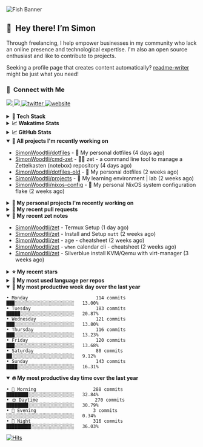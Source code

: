 ![Fish Banner](assets/fish.webp)

## 👋 &nbsp;Hey there! I’m Simon

Through freelancing, I help empower businesses in my community who lack
an online presence and technological expertise. I'm also an open source
enthusiast and like to contribute to projects.

Seeking a profile page that creates content automatically?
[readme-writer] might be just what you need!

### 🤝 &nbsp;Connect with Me

<div align="left">
<a href="https://linkedin.com/in/simonwoodtli" target="_blank">
<img src="https://img.shields.io/badge/linkedin-1E77B5?style=for-the-badge&logo=linkedin&logoColor=white alt=linkedin" />
</a>
<a href="https://github.com/simonwoodtli" target="_blank">
<img src="https://img.shields.io/badge/github-24292E?style=for-the-badge&logo=github&logoColor=white alt=github" />
</a>
<a href="https://twitter.com/simonwoodtlidev" target="_blank">
<img src="https://img.shields.io/badge/twitter-26a7de?style=for-the-badge&logo=twitter&logoColor=white" alt="twitter"/>
</a>
<a href="https://simonwoodtli.com" target="_blank">
<img src="https://img.shields.io/badge/website-E2925F?style=for-the-badge&logo=google-chrome&logoColor=white" alt="website"/>
</a>
</div>
<br/>


<details>
  <summary><b>🧰 Tech Stack</b></summary>
  <div align="center">

  ![JavaScript](https://img.shields.io/badge/-JavaScript-333333?style=flat&logo=javascript)&nbsp;
  ![HTML](https://img.shields.io/badge/-HTML-333333?style=flat&logo=HTML5)&nbsp;
  ![CSS](https://img.shields.io/badge/-CSS-333333?style=flat&logo=CSS3&logoColor=1572B6)&nbsp;
  ![Shell](https://img.shields.io/badge/-Bash-333333?style=flat&logo=shell)&nbsp;
  ![Python](https://img.shields.io/badge/-Python-333333?style=flat&logo=python)&nbsp;
  ![Go](https://img.shields.io/badge/-Go-333333?style=flat&logo=go)&nbsp;
  ![PostgreSQL](https://img.shields.io/badge/-PostgreSQL-333333?style=flat&logo=postgresql)&nbsp;
  ![MongoDB](https://img.shields.io/badge/-MongoDB-333333?style=flat&logo=mongodb)
  ![Node.js](https://img.shields.io/badge/-Node.js-333333?style=flat&logo=node.js)&nbsp;
  ![Bootstrap](https://img.shields.io/badge/-Bootstrap-333333?style=flat&logo=bootstrap&logoColor=563D7C)&nbsp;
  ![Git](https://img.shields.io/badge/-Git-333333?style=flat&logo=git)&nbsp;
  ![GitHub Actions](https://img.shields.io/badge/-GitHub%20Actions-333333?style=flat&logo=github)&nbsp;
  ![Docker](https://img.shields.io/badge/-Docker-333333?style=flat&logo=docker)&nbsp;
  ![Markdown](https://img.shields.io/badge/-Markdown-333333?style=flat&logo=markdown)&nbsp;
  ![Vim](https://img.shields.io/badge/-Vim-333333?style=flat&logo=vim)&nbsp;
  ![Linux](https://img.shields.io/badge/-Linux-333333?style=flat&logo=linux)&nbsp;
  </div>
</details>

<details>
  <summary><b>📈 Wakatime Stats</b></summary>
  <p align="center"><a href="https://wakatime.com/@SimonWoodtli">
  <img align="center" width="400" height="300" src="https://wakatime.com/share/@SimonWoodtli/7761bcef-e104-47d9-912a-dfd6bf08868b.svg" />
  </a>
  <a href="https://wakatime.com/@SimonWoodtli">
  <img align="center" width="400" height="300" src="https://wakatime.com/share/@SimonWoodtli/341953df-6a40-47b7-8220-ace4eabe0a17.svg" />
  </a></p>

  <h4><b>💬 I've been working with the following languages over the last 7 days</b></h4>

```
• Cheetah                        2 hrs 52 mins                  ███████░░░░░░░░░░░░░░░░░░   27.72%
• Markdown                       2 hrs 3 mins                   █████░░░░░░░░░░░░░░░░░░░░   19.78%
• sh                             1 hr 45 mins                   ████░░░░░░░░░░░░░░░░░░░░░   16.99%
• Other                          59 mins                        ██░░░░░░░░░░░░░░░░░░░░░░░   9.55%
• conf                           52 mins                        ██░░░░░░░░░░░░░░░░░░░░░░░   8.44%
• Bash                           28 mins                        █░░░░░░░░░░░░░░░░░░░░░░░░   4.61%
• gitconfig                      23 mins                        █░░░░░░░░░░░░░░░░░░░░░░░░   3.82%
• YAML                           18 mins                        █░░░░░░░░░░░░░░░░░░░░░░░░   2.97%
• Python                         11 mins                        ░░░░░░░░░░░░░░░░░░░░░░░░░   1.9%
• Vim Script                     7 mins                         ░░░░░░░░░░░░░░░░░░░░░░░░░   1.15%
• Go                             5 mins                         ░░░░░░░░░░░░░░░░░░░░░░░░░   0.93%
• tmux                           3 mins                         ░░░░░░░░░░░░░░░░░░░░░░░░░   0.54%
• mail                           3 mins                         ░░░░░░░░░░░░░░░░░░░░░░░░░   0.54%
• JSON                           2 mins                         ░░░░░░░░░░░░░░░░░░░░░░░░░   0.36%
• gitignore                      1 min                          ░░░░░░░░░░░░░░░░░░░░░░░░░   0.27%
• neomuttrc                      1 min                          ░░░░░░░░░░░░░░░░░░░░░░░░░   0.24%
• zip                            0 secs                         ░░░░░░░░░░░░░░░░░░░░░░░░░   0.15%
• HTML                           0 secs                         ░░░░░░░░░░░░░░░░░░░░░░░░░   0.04%
```

  <h4>👷 I've been working on the following projects over the last 7 days</h4>

```
• dotfiles                       4 hrs 8 mins                   ██████████░░░░░░░░░░░░░░░   39.86%
• Unknown Project                2 hrs 50 mins                  ███████░░░░░░░░░░░░░░░░░░   27.42%
• Private                        1 hr 54 mins                   █████░░░░░░░░░░░░░░░░░░░░   18.37%
• zet                            52 mins                        ██░░░░░░░░░░░░░░░░░░░░░░░   8.35%
• cmd-zet                        33 mins                        █░░░░░░░░░░░░░░░░░░░░░░░░   5.3%
• projects                       2 mins                         ░░░░░░░░░░░░░░░░░░░░░░░░░   0.38%
• foo                            0 secs                         ░░░░░░░░░░░░░░░░░░░░░░░░░   0.14%
• cookiecutter-pypackage         0 secs                         ░░░░░░░░░░░░░░░░░░░░░░░░░   0.08%
• readme-writer                  0 secs                         ░░░░░░░░░░░░░░░░░░░░░░░░░   0.06%
• dotfiles-old                   0 secs                         ░░░░░░░░░░░░░░░░░░░░░░░░░   0.03%
```

  <h4><b>🛠️ I've been working with the following editors over the last 7 days</b></h4>

```
• Vim                            10 hrs 23 mins                 █████████████████████████   100%
```

  <h4><b>💻 I've been working with the following operating systems over the last 7 days</b></h4>

```
• Linux                          10 hrs 23 mins                 █████████████████████████   100%
```

</details>

<details>
  <summary><b>📈 GitHub Stats</b></summary>
  <div align="center"><a href="https://github.com/anuraghazra/github-readme-stats"><img
  src="https://github-readme-stats.vercel.app/api?username=simonwoodtli&show_icons=true&locale=en&theme=gruvbox"
  align="center" width="40%" height="20%"/></a>
  <a href="https://github-readme-streak-stats.herokuapp.com/"><img src="https://github-readme-streak-stats.herokuapp.com/?user=simonwoodtli&theme=gruvbox"
  align="center" width="40%" height="20%"/></a>
  </div>
</details>

<details open="">
  <summary><b>👷 All projects I'm recently working on</b></summary>

* [SimonWoodtli/dotfiles](https://github.com/SimonWoodtli/dotfiles) - 🏡 My personal dotfiles (4 days ago)
* [SimonWoodtli/cmd-zet](https://github.com/SimonWoodtli/cmd-zet) - 👨‍💻 zet - a command line tool to manage a  Zettelkasten (notebox) repository (4 days ago)
* [SimonWoodtli/dotfiles-old](https://github.com/SimonWoodtli/dotfiles-old) - 🏡 My personal dotfiles (2 weeks ago)
* [SimonWoodtli/projects](https://github.com/SimonWoodtli/projects) - 🌳 My learning environment | lab (2 weeks ago)
* [SimonWoodtli/nixos-config](https://github.com/SimonWoodtli/nixos-config) - 🏡 My personal NixOS system configuration flake (2 weeks ago)

</details>
<details>
  <summary><b>🌱 My personal projects I'm recently working on</b></summary>

* [SimonWoodtli/dotfiles](https://github.com/SimonWoodtli/dotfiles) - 🏡 My personal dotfiles (4 days ago)
* [SimonWoodtli/cmd-zet](https://github.com/SimonWoodtli/cmd-zet) - 👨‍💻 zet - a command line tool to manage a  Zettelkasten (notebox) repository (4 days ago)
* [SimonWoodtli/dotfiles-old](https://github.com/SimonWoodtli/dotfiles-old) - 🏡 My personal dotfiles (2 weeks ago)
* [SimonWoodtli/projects](https://github.com/SimonWoodtli/projects) - 🌳 My learning environment | lab (2 weeks ago)
* [SimonWoodtli/nixos-config](https://github.com/SimonWoodtli/nixos-config) - 🏡 My personal NixOS system configuration flake (2 weeks ago)

</details>
<details>
  <summary><b>🔨 My recent pull requests</b></summary>

* [feat: add wireguard-generate-keys script](https://github.com/SimonWoodtli/dotfiles-old/pull/14) on [SimonWoodtli/dotfiles-old](https://github.com/SimonWoodtli/dotfiles-old) (6 months ago)
* [feat: add video-to-gif script](https://github.com/SimonWoodtli/dotfiles-old/pull/13) on [SimonWoodtli/dotfiles-old](https://github.com/SimonWoodtli/dotfiles-old) (6 months ago)
* [feat: add spoof-mac-linux script](https://github.com/SimonWoodtli/dotfiles-old/pull/12) on [SimonWoodtli/dotfiles-old](https://github.com/SimonWoodtli/dotfiles-old) (6 months ago)
* [feat: add sp-tmux script](https://github.com/SimonWoodtli/dotfiles-old/pull/11) on [SimonWoodtli/dotfiles-old](https://github.com/SimonWoodtli/dotfiles-old) (6 months ago)
* [feat: add sp script](https://github.com/SimonWoodtli/dotfiles-old/pull/10) on [SimonWoodtli/dotfiles-old](https://github.com/SimonWoodtli/dotfiles-old) (6 months ago)

</details>
<details open="">
  <summary><b>📝 My recent zet notes</b></summary>

* [SimonWoodtli/zet](https://github.com/SimonWoodtli/zet/tree/048ec158f111c6e045c75a30f62ef4ab1aee72f4/20230402010650) - Termux Setup (1 day ago)
* [SimonWoodtli/zet](https://github.com/SimonWoodtli/zet/tree/922c07ce713a428d56ac4af1b8c8572533e26066/20230317140539) - Install and Setup `mutt` (2 weeks ago)
* [SimonWoodtli/zet](https://github.com/SimonWoodtli/zet/tree/322a3fb47e64015a1a697c6d21b3cdecf50d3f05/20230315195114) - age - cheatsheet (2 weeks ago)
* [SimonWoodtli/zet](https://github.com/SimonWoodtli/zet/tree/0ec4f91235d41f624f80b323fff7cd40397c597f/20230315153248) - `when` calendar cli - cheatsheet (2 weeks ago)
* [SimonWoodtli/zet](https://github.com/SimonWoodtli/zet/tree/010b4685fc8ab4d656f91decb0e76e5f01ff6cfb/20230309195404) - Silverblue install KVM/Qemu with virt-manager (3 weeks ago)

</details>
<details>
  <summary><b>⭐ My recent stars</b></summary>

* [lm-sys/FastChat](https://github.com/lm-sys/FastChat) - The release repo for "Vicuna: An Open Chatbot Impressing GPT-4" (2 days ago)
* [mozilla/sops](https://github.com/mozilla/sops) - Simple and flexible tool for managing secrets (2 weeks ago)
* [casey/just](https://github.com/casey/just) - 🤖 Just a command runner (3 weeks ago)
* [ublue-os/main](https://github.com/ublue-os/main) - An OCI base image of Fedora with batteries included (3 weeks ago)
* [ublue-os/boxkit](https://github.com/ublue-os/boxkit) - A blingier starting image for Toolbx and Distrobox. (3 weeks ago)

</details>
<details>
  <summary><b>💬 My most used language per repos</b></summary>

```
• Shell                          7 repos                        █████████████░░░░░░░░░░░░   53.85%
• JavaScript                     1 repo                         ██░░░░░░░░░░░░░░░░░░░░░░░   7.69%
• CSS                            3 repos                        ██████░░░░░░░░░░░░░░░░░░░   23.08%
• Nix                            1 repo                         ██░░░░░░░░░░░░░░░░░░░░░░░   7.69%
• HTML                           1 repo                         ██░░░░░░░░░░░░░░░░░░░░░░░   7.69%
```

</details>
<details open="">
  <summary><b>📆 My most productive week day over the last year</b></summary>

```
• Monday                         114 commits                    ███░░░░░░░░░░░░░░░░░░░░░░   13.00%
• Tuesday                        183 commits                    █████░░░░░░░░░░░░░░░░░░░░   20.87%
• Wednesday                      121 commits                    ███░░░░░░░░░░░░░░░░░░░░░░   13.80%
• Thursday                       116 commits                    ███░░░░░░░░░░░░░░░░░░░░░░   13.23%
• Friday                         120 commits                    ███░░░░░░░░░░░░░░░░░░░░░░   13.68%
• Saturday                       80 commits                     ██░░░░░░░░░░░░░░░░░░░░░░░   9.12%
• Sunday                         143 commits                    ████░░░░░░░░░░░░░░░░░░░░░   16.31%
```

</details>
<details open="">
  <summary><b>🔥 My most productive day time over the last year</b></summary>

```
• 🌅 Morning                     288 commits                    ████████░░░░░░░░░░░░░░░░░   32.84%
• 🌞 Daytime                     270 commits                    ████████░░░░░░░░░░░░░░░░░   30.79%
• 🌇 Evening                     3 commits                      ░░░░░░░░░░░░░░░░░░░░░░░░░   0.34%
• 🌃 Night                       316 commits                    █████████░░░░░░░░░░░░░░░░   36.03%
```

</details>

[![Hits](https://hits.seeyoufarm.com/api/count/incr/badge.svg?url=https%3A%2F%2Fgithub.com%2Fsimonwoodtli&count_bg=%23689D6A&title_bg=%23282828&icon=&icon_color=%23E7E7E7&title=views+%28today+%2F+total%29&edge_flat=false)](https://hits.seeyoufarm.com)

[readme-writer]: <https://github.com/SimonWoodtli/readme-writer>
